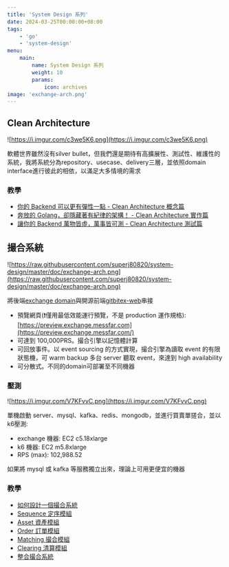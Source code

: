 ```yaml
---
title: 'System Design 系列'
date: 2024-03-25T00:00:00+08:00
tags:
    - 'go'
    - 'system-design'
menu:
    main:
        name: System Design 系列
        weight: 10
        params:
            icon: archives
image: 'exchange-arch.png'
---
```


## Clean Architecture

![https://i.imgur.com/c3we5K6.png](https://i.imgur.com/c3we5K6.png)

軟體世界雖然沒有silver bullet，但我們還是期待有高擴展性、測試性、維護性的系統，我將系統分為repository、usecase、delivery三層，並依照domain interface進行彼此的相依，以滿足大多情境的需求

### 教學

- [你的 Backend 可以更有彈性一點 - Clean Architecture 概念篇](https://www.notion.so/Backend-Clean-Architecture-efbeffa8389345aeb0adc1a974975657?pvs=21)
- [奔放的 Golang，卻隱藏著有紀律的架構！ - Clean Architecture 實作篇](https://www.notion.so/Golang-Clean-Architecture-d3354aeb1ea84e66bd3f9254f2930617?pvs=21)
- [讓你的 Backend 萬物皆虛，萬事皆可測 - Clean Architecture 測試篇](https://www.notion.so/Backend-Clean-Architecture-ad17b69f653b4f31a6dc2ffb120fc5f2?pvs=21)

## 撮合系統

![https://raw.githubusercontent.com/superj80820/system-design/master/doc/exchange-arch.png](https://raw.githubusercontent.com/superj80820/system-design/master/doc/exchange-arch.png)

將後端[exchange domain](https://github.com/superj80820/system-design/tree/master/exchange)與開源前端[gitbitex-web](https://github.com/gitbitex/gitbitex-web)串接

- 預覽網頁(❗僅用最低效能運行預覽，不是 production 運作規格): [https://preview.exchange.messfar.com](https://preview.exchange.messfar.com/)
- 可達到 100,000PRS。撮合引擎以記憶體計算
- 可回放事件。以 event sourcing 的方式實現，撮合引擎為讀取 event 的有限狀態機，可 warm backup 多台 server 聽取 event，來達到 high availability
- 可分散式。不同的domain可部署至不同機器

### 壓測

![https://i.imgur.com/V7KFvvC.png](https://i.imgur.com/V7KFvvC.png)

單機啟動 server、mysql、kafka、redis、mongodb，並進行買賣單搓合，並以k6壓測:

- exchange 機器: EC2 c5.18xlarge
- k6 機器: EC2 m5.8xlarge
- RPS (max): 102,988.52

如果將 mysql 或 kafka 等服務獨立出來，理論上可用更便宜的機器

### 教學

- [如何設計一個撮合系統](https://superj80820.github.io/blog.messfar.com/post/system-design/system-design-2-architecture)
- [Sequence 定序模組](https://superj80820.github.io/blog.messfar.com/post/system-design/system-design-3-sequence)
- [Asset 資產模組](https://superj80820.github.io/blog.messfar.com/post/system-design/system-design-4-asset)
- [Order 訂單模組](https://superj80820.github.io/blog.messfar.com/post/system-design/system-design-5-order)
- [Matching 撮合模組](https://superj80820.github.io/blog.messfar.com/post/system-design/system-design-6-matching)
- [Clearing 清算模組](https://superj80820.github.io/blog.messfar.com/post/system-design/system-design-7-clearing)
- [整合撮合系統](https://superj80820.github.io/blog.messfar.com/post/system-design/system-design-8-integration)